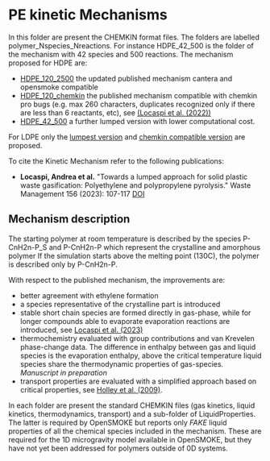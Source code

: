# PE kinetic Mechanisms

In this folder are present the CHEMKIN format files.
The folders are labelled polymer_Nspecies_Nreactions. For instance HDPE_42_500 
is the folder of the mechanism with 42 species and 500 reactions.
The mechanism proposed for HDPE are:
- [HDPE_120_2500](HDPE_120_2500) the updated published mechanism cantera and 
    opensmoke compatible 
- [HDPE_120_chemkin](HDPE_120_3200) the published mechanism compatible with 
    chemkin pro bugs (e.g. max 260 characters, duplicates recognized only if 
    there are less than 6 reactants, etc), see [(Locaspi et al. (2022))](https://doi.org/10.1016/j.wasman.2022.11.028)
- [HDPE_42_500](HDPE_42_500) a further lumped version with lower computational cost.

For LDPE only the [lumpest version](LDPE_42_500) and [chemkin compatible version](LDPE_120_3200)
are proposed. 

To cite the Kinetic Mechanism refer to the following publications:
- **Locaspi, Andrea et al.** "Towards a lumped approach for solid plastic waste gasification: Polyethylene and polypropylene pyrolysis." Waste Management 156 (2023): 107-117 [DOI](https://doi.org/10.1016/j.wasman.2022.11.028)
  
## Mechanism description

The starting polymer at room temperature is described by the species
P-CnH2n-P_S and P-CnH2n-P which represent the crystalline and amorphous polymer
If the simulation starts above the melting point (130C), the polymer is 
described only by P-CnH2n-P.

With respect to the published mechanism, the improvements are:
- better agreement with ethylene formation
- a species representative of the crystalline part is introduced
- stable short chain species are formed directly in gas-phase, while for longer
   compounds able to evaporate evaporation reactions are introduced, see [Locaspi et al. (2023)](https://doi.org/10.1016/j.jaap.2023.105960)  
- thermochemistry evaluated with group contributions and van Krevelen phase-change
   data. The difference in enthalpy between gas and liquid species is the 
   evaporation enthalpy, above the critical temperature liquid species share
   the thermodynamic properties of gas-species. *Manuscript in preparation*
- transport properties are evaluated with a simplified approach based on critical
   properties, see [Holley et al. (2009)](http://dx.doi.org/10.1016/j.proci.2008.05.067).

In each folder are present the standard CHEMKIN files (gas kinetics, liquid kinetics, 
thermodynamics, transport) and a sub-folder of LiquidProperties.
The latter is required by OpenSMOKE but reports only *FAKE* liquid properties of
all the chemical species included in the mechanism. These are required for the 
1D microgravity model available in OpenSMOKE, but they have not yet been addressed 
for polymers outside of 0D systems.  
 



